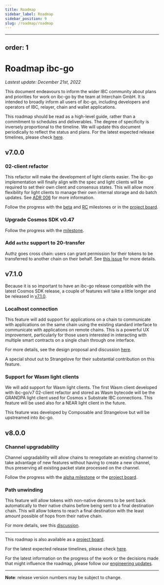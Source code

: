```yaml
---
title: Roadmap
sidebar_label: Roadmap
sidebar_position: 9
slug: /roadmap/roadmap
---
```

---
order: 1
---

# Roadmap ibc-go

_Lastest update: December 21st, 2022_

This document endeavours to inform the wider IBC community about plans and priorities for work on ibc-go by the team at Interchain GmbH. It is intended to broadly inform all users of ibc-go, including developers and operators of IBC, relayer, chain and wallet applications.

This roadmap should be read as a high-level guide, rather than a commitment to schedules and deliverables. The degree of specificity is inversely proportional to the timeline. We will update this document periodically to reflect the status and plans. For the latest expected release timelines, please check [here](https://github.com/cosmos/ibc-go/wiki/Release-timeline).

## v7.0.0

### 02-client refactor

This refactor will make the development of light clients easier. The ibc-go implementation will finally align with the spec and light clients will be required to set their own client and consensus states. This will allow more flexibility for light clients to manage their own internal storage and do batch updates. See [ADR 006](../../architecture/adr-006-02-client-refactor) for more information.

Follow the progress with the [beta](https://github.com/cosmos/ibc-go/milestone/25) and [RC](https://github.com/cosmos/ibc-go/milestone/27) milestones or in the [project board](https://github.com/orgs/cosmos/projects/7/views/14).

### Upgrade Cosmos SDK v0.47

Follow the progress with the [milestone](https://github.com/cosmos/ibc-go/milestone/36).

### Add `authz` support to 20-transfer

Authz goes cross chain: users can grant permission for their tokens to be transferred to another chain on their behalf. See [this issue](https://github.com/cosmos/ibc-go/issues/2431) for more details.

## v7.1.0

Because it is so important to have an ibc-go release compatible with the latest Cosmos SDK release, a couple of features will take a little longer and be released in [v7.1.0](https://github.com/cosmos/ibc-go/milestone/37).

### Localhost connection

This feature will add support for applications on a chain to communicate with applications on the same chain using the existing standard interface to communicate with applications on remote chains. This is a powerful UX improvement, particularly for those users interested in interacting with multiple smart contracts on a single chain through one interface.

For more details, see the design proposal and discussion [here](https://github.com/cosmos/ibc-go/discussions/2191).

A special shout out to Strangelove for their substantial contribution on this feature.

### Support for Wasm light clients

We will add support for Wasm light clients. The first Wasm client developed with ibc-go/v7 02-client refactor and stored as Wasm bytecode will be the GRANDPA light client used for Cosmos x Substrate IBC connections. This feature will be used also for a NEAR light client in the future.

This feature was developed by Composable and Strangelove but will be upstreamed into ibc-go.

## v8.0.0

### Channel upgradability

Channel upgradability will allow chains to renegotiate an existing channel to take advantage of new features without having to create a new channel, thus preserving all existing packet state processed on the channel.

Follow the progress with the [alpha milestone](https://github.com/cosmos/ibc-go/milestone/29) or the [project board](https://github.com/orgs/cosmos/projects/7/views/17).

### Path unwinding

This feature will allow tokens with non-native denoms to be sent back automatically to their native chains before being sent to a final destination chain. This will allow tokens to reach a final destination with the least amount possible of hops from their native chain.

For more details, see this [discussion](https://github.com/cosmos/ibc/discussions/824).

---

This roadmap is also available as a [project board](https://github.com/orgs/cosmos/projects/7/views/25).

For the latest expected release timelines, please check [here](https://github.com/cosmos/ibc-go/wiki/Release-timeline).

For the latest information on the progress of the work or the decisions made that might influence the roadmap, please follow our [engineering updates](https://github.com/cosmos/ibc-go/wiki/Engineering-updates).

---

**Note**: release version numbers may be subject to change.
